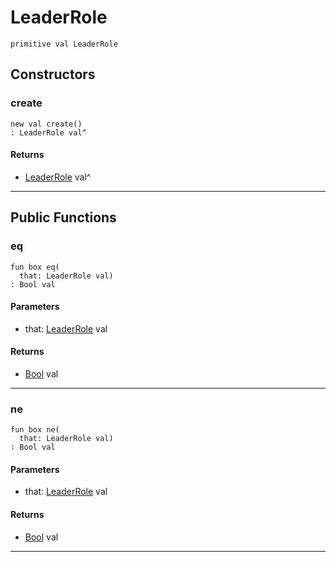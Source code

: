 # LeaderRole

```pony
primitive val LeaderRole
```

## Constructors

### create

```pony
new val create()
: LeaderRole val^
```

#### Returns

* [LeaderRole](.-raft-LeaderRole) val^

---

## Public Functions

### eq

```pony
fun box eq(
  that: LeaderRole val)
: Bool val
```
#### Parameters

*   that: [LeaderRole](.-raft-LeaderRole) val

#### Returns

* [Bool](builtin-Bool) val

---

### ne

```pony
fun box ne(
  that: LeaderRole val)
: Bool val
```
#### Parameters

*   that: [LeaderRole](.-raft-LeaderRole) val

#### Returns

* [Bool](builtin-Bool) val

---

